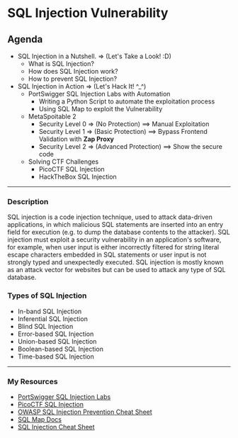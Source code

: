 # SQL Injection Vulnerability

## Agenda

- SQL Injection in a Nutshell. => (Let's Take a Look! :D)
  - What is SQL Injection?
  - How does SQL Injection work?
  - How to prevent SQL Injection?
- SQL Injection in Action => (Let's Hack It! ^\_^)
  - PortSwigger SQL Injection Labs with Automation
    - Writing a Python Script to automate the exploitation process
    - Using SQL Map to exploit the Vulnerability
  - MetaSpoitable 2
    - Security Level 0 => (No Protection) ==> Manual Exploitation
    - Security Level 1 => (Basic Protection) ==> Bypass Frontend Validation with **Zap Proxy**
    - Security Level 2 => (Advanced Protection) ==> Show the secure code
  - Solving CTF Challenges
    - PicoCTF SQL Injection
    - HackTheBox SQL Injection

---

### Description

SQL injection is a code injection technique, used to attack data-driven applications, in which malicious SQL statements are inserted into an entry field for execution (e.g. to dump the database contents to the attacker). SQL injection must exploit a security vulnerability in an application's software, for example, when user input is either incorrectly filtered for string literal escape characters embedded in SQL statements or user input is not strongly typed and unexpectedly executed. SQL injection is mostly known as an attack vector for websites but can be used to attack any type of SQL database.

### Types of SQL Injection

- In-band SQL Injection
- Inferential SQL Injection
- Blind SQL Injection
- Error-based SQL Injection
- Union-based SQL Injection
- Boolean-based SQL Injection
- Time-based SQL Injection

---

### My Resources

- [PortSwigger SQL Injection Labs](https://portswigger.net/web-security/sql-injection)
- [PicoCTF SQL Injection](https://picoctf.org/practice-questions)
- [OWASP SQL Injection Prevention Cheat Sheet](https://cheatsheetseries.owasp.org/cheatsheets/SQL_Injection_Prevention_Cheat_Sheet.html)
- [SQL Map Docs](https://github.com/sqlmapproject/sqlmap)
- [SQL Injection Cheat Sheet](https://www.netsparker.com/blog/web-security/sql-injection-cheat-sheet/)
